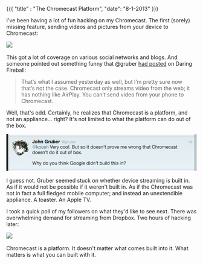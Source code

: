 {{{
  "title" : "The Chromecast Platform",
  "date": "8-1-2013"
}}}

I've been having a lot of fun hacking on my Chromecast. The first (sorely) missing feature,
sending videos and pictures from your device to Chromecast:

![](http://www.youtube.com/watch?v=D8-z2E8BwTU)

This got a lot of coverage on various social networks and blogs. And someone
pointed out something funny that @gruber [had posted](http://daringfireball.net/linked/2013/07/25/chromecast-catches) on Daring Fireball:

> That’s what I assumed yesterday as well, but I’m pretty sure now that’s not the case. Chromecast only streams video from the web; it has nothing like AirPlay. You can’t send video from your phone to Chromecast.

Well, that's odd. Certainly, he realizes that Chromecast is a platform, and not an appliance... right? It's not limited
to what the platform can do out of the box.

![](chromecast/gruber.png)

I guess not. Gruber seemed stuck on whether device streaming is built in. As if it would not be possible if it weren't built in.
As if the Chromecast was not in fact a full fledged mobile computer; and instead an unextendible appliance. A toaster. An Apple TV.

I took a quick poll of my followers on what they'd like to see next. There was overwhelming demand for streaming from Dropbox.
Two hours of hacking later:

![](http://www.youtube.com/watch?v=D8-z2E8BwTU)

Chromecast is a platform. It doesn't matter what comes built into it. What matters is what you can built with it.